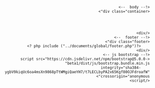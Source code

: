 <!doctype html>
<html lang="ar" dir="rtl">

<head>
    <!-- required meta tags -->
    <meta charset="utf-8">
    <meta name="viewport" content="width=device-width, initial-scale=1">
    <!-- favicon -->
    <link rel="shortcut icon" href="../images/icon/favicon.ico" type="image/x-icon">
    <!-- bootstrap CSS -->
    <link rel="stylesheet" href="https://cdn.jsdelivr.net/npm/bootstrap@5.0.0-beta1/dist/css/bootstrap.rtl.min.css"
        integrity="sha384-mUkCBeyHPdg0tqB6JDd+65Gpw5h/l8DKcCTV2D2UpaMMFd7Jo8A+mDAosaWgFBPl" crossorigin="anonymous">
    <!-- style -->
    <link rel="stylesheet" href="../styles/style.css">
    <!-- fontawesome -->
    <script src="https://kit.fontawesome.com/1c5749e405.js" crossorigin="anonymous"></script>
    <!-- title -->
    <title> حركة وعي الوطنية </title>
</head>

<body>
    <!-- navebar -->
    <?php include ("../documents/global/nav.php") ?>

    <!-- body  -->
    <div class="container">




    </div>
    <!-- footer  -->
    <div class="footer">
        <?php include ("../documents/global/footer.php") ?>
    </div>
    <!-- js bootstrap -->
    <script src="https://cdn.jsdelivr.net/npm/bootstrap@5.0.0-beta1/dist/js/bootstrap.bundle.min.js"
        integrity="sha384-ygbV9kiqUc6oa4msXn9868pTtWMgiQaeYH7/t7LECLbyPA2x65Kgf80OJFdroafW" crossorigin="anonymous">
    </script>

</body>

</html>
